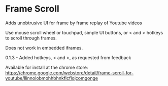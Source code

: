 Frame Scroll
============


Adds unobtrusive UI for frame by frame replay of Youtube videos

Use mouse scroll wheel or touchpad, simple UI buttons, or < and > hotkeys to scroll through frames.

Does not work in embedded iframes. 

0.1.3 - Added hotkeys, < and >, as requested from feedback

Available for install at the chrome store:
https://chrome.google.com/webstore/detail/frame-scroll-for-youtube/llinnoiobmohhbhnkflcflojcomgonge
